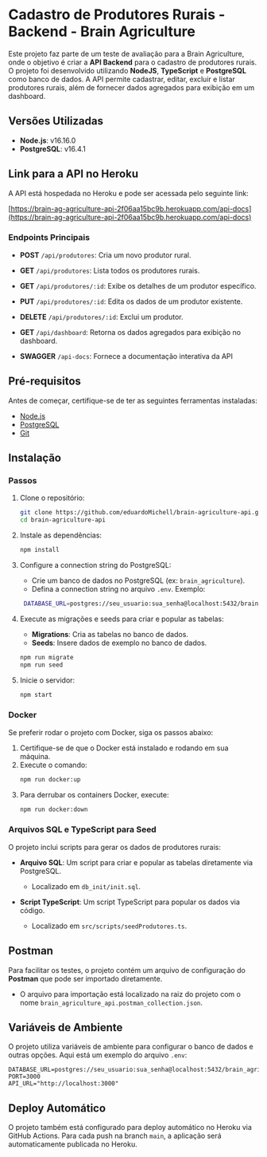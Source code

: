 
# Cadastro de Produtores Rurais - Backend - Brain Agriculture

Este projeto faz parte de um teste de avaliação para a Brain Agriculture, onde o objetivo é criar a **API Backend** para o cadastro de produtores rurais. O projeto foi desenvolvido utilizando **NodeJS**, **TypeScript** e **PostgreSQL** como banco de dados. A API permite cadastrar, editar, excluir e listar produtores rurais, além de fornecer dados agregados para exibição em um dashboard.

## Versões Utilizadas

- **Node.js**: v16.16.0
- **PostgreSQL**: v16.4.1

## Link para a API no Heroku

A API está hospedada no Heroku e pode ser acessada pelo seguinte link:

[https://brain-ag-agriculture-api-2f06aa15bc9b.herokuapp.com/api-docs](https://brain-ag-agriculture-api-2f06aa15bc9b.herokuapp.com/api-docs)

### Endpoints Principais

- **POST** `/api/produtores`: Cria um novo produtor rural.
- **GET** `/api/produtores`: Lista todos os produtores rurais.
- **GET** `/api/produtores/:id`: Exibe os detalhes de um produtor específico.
- **PUT** `/api/produtores/:id`: Edita os dados de um produtor existente.
- **DELETE** `/api/produtores/:id`: Exclui um produtor.
- **GET** `/api/dashboard`: Retorna os dados agregados para exibição no dashboard.

- **SWAGGER** `/api-docs`: Fornece a documentação interativa da API

## Pré-requisitos

Antes de começar, certifique-se de ter as seguintes ferramentas instaladas:
- [Node.js](https://nodejs.org/)
- [PostgreSQL](https://www.postgresql.org/)
- [Git](https://git-scm.com/)

## Instalação

### Passos

1. Clone o repositório:
   ```bash
   git clone https://github.com/eduardoMichell/brain-agriculture-api.git
   cd brain-agriculture-api
   ```

2. Instale as dependências:
   ```bash
   npm install
   ```

3. Configure a connection string do PostgreSQL:
   - Crie um banco de dados no PostgreSQL (ex: `brain_agriculture`).
   - Defina a connection string no arquivo `.env`. Exemplo:
   ```bash
    DATABASE_URL=postgres://seu_usuario:sua_senha@localhost:5432/brain_agriculture
   ```

4. Execute as migrações e seeds para criar e popular as tabelas:
   - **Migrations**: Cria as tabelas no banco de dados.
   - **Seeds**: Insere dados de exemplo no banco de dados.
   ```bash
   npm run migrate    
   npm run seed  
   ```

5. Inicie o servidor:
   ```bash
   npm start
   ```

### Docker

Se preferir rodar o projeto com Docker, siga os passos abaixo:

1. Certifique-se de que o Docker está instalado e rodando em sua máquina.
2. Execute o comando:
   ```bash
   npm run docker:up
   ```
3. Para derrubar os containers Docker, execute:
   ```bash
   npm run docker:down
   ```

### Arquivos SQL e TypeScript para Seed

O projeto inclui scripts para gerar os dados de produtores rurais:

- **Arquivo SQL**: Um script para criar e popular as tabelas diretamente via PostgreSQL.
  - Localizado em `db_init/init.sql`.
  
- **Script TypeScript**: Um script TypeScript para popular os dados via código.
  - Localizado em `src/scripts/seedProdutores.ts`.

## Postman

Para facilitar os testes, o projeto contém um arquivo de configuração do **Postman** que pode ser importado diretamente.

- O arquivo para importação está localizado na raiz do projeto com o nome `brain_agriculture_api.postman_collection.json`.

## Variáveis de Ambiente

O projeto utiliza variáveis de ambiente para configurar o banco de dados e outras opções. Aqui está um exemplo do arquivo `.env`:

```env
DATABASE_URL=postgres://seu_usuario:sua_senha@localhost:5432/brain_agriculture
PORT=3000
API_URL="http://localhost:3000"
```

## Deploy Automático

O projeto também está configurado para deploy automático no Heroku via GitHub Actions. Para cada push na branch `main`, a aplicação será automaticamente publicada no Heroku.